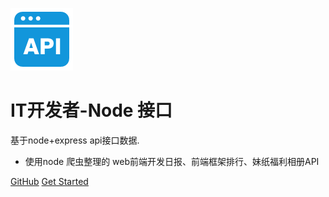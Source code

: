 ![logo](../UI/api.png)

# IT开发者-Node 接口

 基于node+express api接口数据.

- 使用node 爬虫整理的 web前端开发日报、前端框架排行、妹纸福利相册API


[GitHub](https://git.oschina.net/ecitlm/splider)
[Get Started](#quick-start)